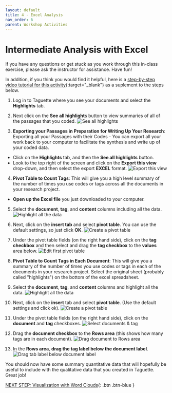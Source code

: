 ```yaml
---
layout: default
title: 4 - Excel Analysis
nav_order: 6
parent: Workshop Activities
---
```

# Intermediate Analysis with Excel

If you have any questions or get stuck as you work through this in-class exercise, please ask the instructor for assistance.  Have fun!

In addition, if you think you would find it helpful, here is a [step-by-step video tutorial for this activity](https://www.youtube.com/watch?v=GvqVeZPoEvs){:target="_blank"} as a suplement to the steps below.

1. Log in to Taguette where you see your documents and select the **Highlights** tab.
2. Next click on the **See all highlight**s button to view summaries of all of the passages that you coded.
![See all highlights](/images/taguette-excel-1.png)

3. **Exporting your Passages in Preparation for Writing Up Your Research**: Exporting all your Passages with their Codes - You can export all your work back to your computer to facilitate the synthesis and write up of your coded data.
  - Click on the **Highlights** tab, and then the **See all highlights** button.
  - Look to the top right of the screen and click on the **Export this view** drop-down, and then select the export **EXCEL** format.
![Export this view](/images/taguette-excel-2.png)

4. **Pivot Table to Count Tags**: This will give you a high level summary of the number of times you use codes or tags across all the documents in your research project. 
  - **Open up the Excel file** you just downloaded to your computer.

5. Select the **document**, **tag**, and **content** columns including all the data.
![Highlight all the data](/images/taguette-excel-3.png)

6. Next, click on the **insert tab** and select **pivot table**. You can use the default settings, so just click **OK**.
![Create a pivot table](/images/taguette-excel-5.png)

7. Under the pivot table fields (on the right hand side), click on the **tag checkbox** and then select and drag the **tag checkbox** to the **values** area below.
![Edit first pivot table](/images/taguette-excel-6.png)

8. **Pivot Table to Count Tags in Each Document**: This will give you a summary of the number of times you use codes or tags in each of the documents in your research project. Select the original sheet (probably called "highlights") on the bottom of the excel spreadsheet.

9. Select the **document**, **tag**, and **content** columns and highlight all the data.
![Highlight all the data](/images/taguette-excel-3.png)

10. Next, click on the **insert** tab and select **pivot table**. (Use the default settings and click ok).
![Create a pivot table](/images/taguette-excel-5.png)

11. Under the pivot table fields (on the right hand side), click on the **document** and **tag** checkboxes.
![Select documents & tag](/images/taguette-excel-7.png)

12. Drag the **document checkbox** to the **Rows area** (this shows how many tags are in each document).
![Drag document to Rows area](/images/taguette-excel-8.png)

13. In the **Rows area**, **drag the tag label below the document label**.
![Drag tab label below document label](/images/taguette-excel-9.png)

You should now have some summary quantitative data that will hopefully be useful to include with the qualitative data that you created in Taguette. Great job!

[NEXT STEP: Visualization with Word Clouds](cloud-analysis.html){: .btn .btn-blue }

